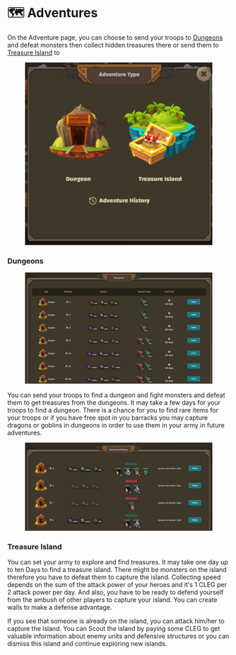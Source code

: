 # 🗺 Adventures

On the Adventure page, you can choose to send your troops to [Dungeons ](adventures.md#dungeons)and defeat monsters then collect hidden treasures there or send them to [Treasure Island](adventures.md#treasure-island) to

<figure><img src="../.gitbook/assets/image (2).png" alt=""><figcaption></figcaption></figure>

### Dungeons

<figure><img src="../.gitbook/assets/image (4).png" alt=""><figcaption></figcaption></figure>

You can send your troops to find a dungeon and fight monsters and defeat them to get treasures from the dungeons. It may take a few days for your troops to find a dungeon. There is a chance for you to find rare items for your troops or if you have free spot in you barracks you may capture dragons or goblins in dungeons in order to use them in your army in future adventures.

<figure><img src="../.gitbook/assets/image (1) (2).png" alt=""><figcaption></figcaption></figure>

### Treasure Island

You can set your army to explore and find treasures. It may take one day up to ten Days to find a treasure island. There might be monsters on the island therefore you have to defeat them to capture the island. Collecting speed depends on the sum of the attack power of your heroes and it's 1 CLEG per 2 attack power per day. And also, you have to be ready to defend yourself from the ambush of other players to capture your island. You can create walls to make a defense advantage.

If you see that someone is already on the island, you can attack him/her to capture the island. You can Scout the island by paying some CLEG to get valuable information about enemy units and defensive structures or you can dismiss this island and continue exploring new islands.
